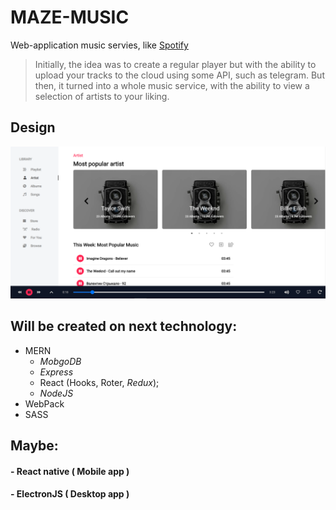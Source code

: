 # MAZE-MUSIC

Web-application music servies, like [Spotify](https://open.spotify.com/)

> Initially, the idea was to create a regular player but with the ability to upload your tracks to the cloud using some API, such as telegram. But then, it turned into a whole music service, with the ability to view a selection of artists to your liking.

## Design
![alt text](https://github.com/alexkos971/maze-music/blob/master/src/assets/img/music_screen.png)



## Will be created on next technology:
+ MERN
  + *MobgoDB*
  + *Express*
  + React (Hooks, Roter, *Redux*);
  + *NodeJS*
+ WebPack
+ SASS

## Maybe:
#### - React native ( Mobile app )
#### - ElectronJS ( Desktop app )


  

  
